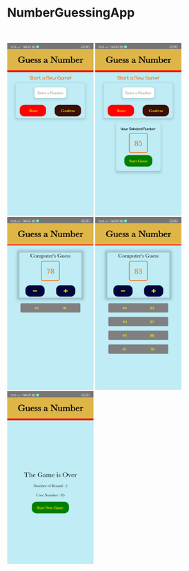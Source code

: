 # NumberGuessingApp

<br><br>
<img src="ScreenShots/s1.png" width="200" height="400">
<img src="ScreenShots/s2.png" width="200" height="400">
<img src="ScreenShots/s3.png" width="200" height="400">
<img src="ScreenShots/s4.png" width="200" height="400">
<img src="ScreenShots/s5.png" width="200" height="400">

